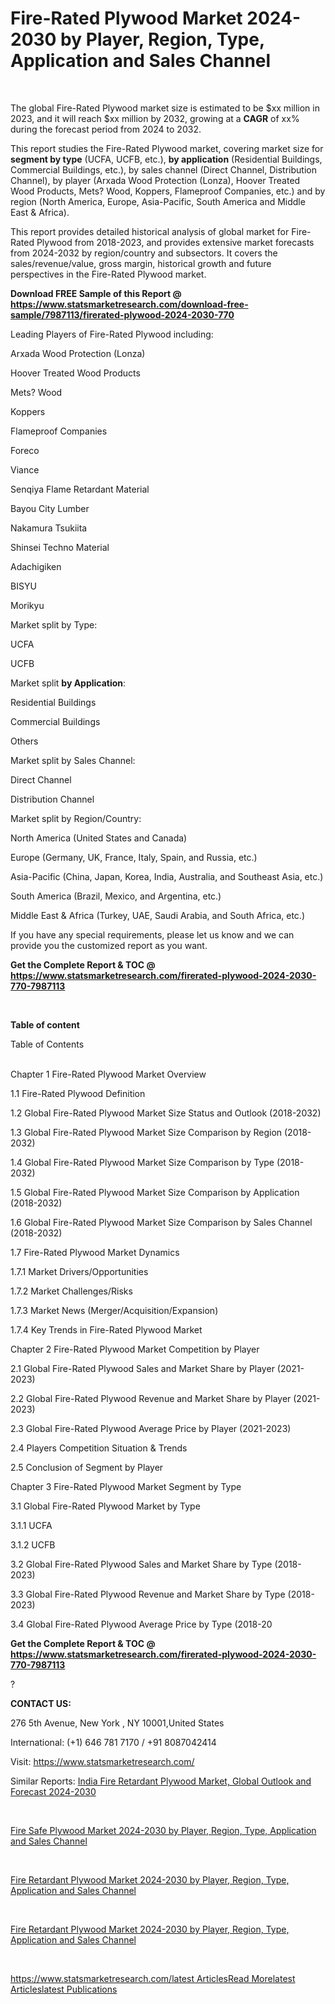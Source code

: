 <h1>Fire-Rated Plywood Market 2024-2030 by Player, Region, Type, Application and Sales Channel</h1><br/><p>The global Fire-Rated Plywood market size is estimated to be $xx million in 2023, and it will reach $xx million by 2032, growing at a <strong>CAGR</strong> of xx% during the forecast period from 2024 to 2032.</p>
 
 
 
 <p>This report studies the Fire-Rated Plywood market, covering market size for <strong>segment by type</strong> (UCFA, UCFB, etc.), <strong>by application</strong> (Residential Buildings, Commercial Buildings, etc.), by sales channel (Direct Channel, Distribution Channel), by player (Arxada Wood Protection (Lonza), Hoover Treated Wood Products, Mets? Wood, Koppers, Flameproof Companies, etc.) and by region (North America, Europe, Asia-Pacific, South America and Middle East & Africa).</p>
 
 
 
 <p>This report provides detailed historical analysis of global market for Fire-Rated Plywood from 2018-2023, and provides extensive market forecasts from 2024-2032 by region/country and subsectors. It covers the sales/revenue/value, gross margin, historical growth and future perspectives in the Fire-Rated Plywood market.</p>
 
 
 
 <p><strong>Download FREE Sample of this Report @ <a href="https://www.statsmarketresearch.com/download-free-sample/7987113/firerated-plywood-2024-2030-770">https://www.statsmarketresearch.com/download-free-sample/7987113/firerated-plywood-2024-2030-770</a></strong></p>
 
 
 
 <p>Leading Players of Fire-Rated Plywood including:</p>
 
 
 
 <p>Arxada Wood Protection (Lonza)</p>
 
 
 
 <p>Hoover Treated Wood Products</p>
 
 
 
 <p>Mets? Wood</p>
 
 
 
 <p>Koppers</p>
 
 
 
 <p>Flameproof Companies</p>
 
 
 
 <p>Foreco</p>
 
 
 
 <p>Viance</p>
 
 
 
 <p>Senqiya Flame Retardant Material</p>
 
 
 
 <p>Bayou City Lumber</p>
 
 
 
 <p>Nakamura Tsukiita</p>
 
 
 
 <p>Shinsei Techno Material</p>
 
 
 
 <p>Adachigiken</p>
 
 
 
 <p>BISYU</p>
 
 
 
 <p>Morikyu</p>
 
 
 
 <p>Market split by Type:</p>
 
 
 
 <p>UCFA</p>
 
 
 
 <p>UCFB</p>
 
 
 
 <p>Market split <strong>by Application</strong>:</p>
 
 
 
 <p>Residential Buildings</p>
 
 
 
 <p>Commercial Buildings</p>
 
 
 
 <p>Others</p>
 
 
 
 <p>Market split by Sales Channel:</p>
 
 
 
 <p>Direct Channel</p>
 
 
 
 <p>Distribution Channel</p>
 
 
 
 <p>Market split by Region/Country:</p>
 
 
 
 <p>North America (United States and Canada)</p>
 
 
 
 <p>Europe (Germany, UK, France, Italy, Spain, and Russia, etc.)</p>
 
 
 
 <p>Asia-Pacific (China, Japan, Korea, India, Australia, and Southeast Asia, etc.)</p>
 
 
 
 <p>South America (Brazil, Mexico, and Argentina, etc.)</p>
 
 
 
 <p>Middle East & Africa (Turkey, UAE, Saudi Arabia, and South Africa, etc.)</p>
 
 
 
 <p>If you have any special requirements, please let us know and we can provide you the customized report as you want.</p>
 
 
 
 <div><b>Get the Complete Report & TOC @ <a href="https://www.statsmarketresearch.com/firerated-plywood-2024-2030-770-7987113">https://www.statsmarketresearch.com/firerated-plywood-2024-2030-770-7987113</a></b></div>
 
 
 
 <p><br />
 
 <b>Table of content</b></p>
 
 
 
 <p>Table of Contents<br />
 
 <br />
 
 Chapter 1 Fire-Rated Plywood Market Overview<br />
 
 1.1 Fire-Rated Plywood Definition<br />
 
 1.2 Global Fire-Rated Plywood Market Size Status and Outlook (2018-2032)<br />
 
 1.3 Global Fire-Rated Plywood Market Size Comparison by Region (2018-2032)<br />
 
 1.4 Global Fire-Rated Plywood Market Size Comparison by Type (2018-2032)<br />
 
 1.5 Global Fire-Rated Plywood Market Size Comparison by Application (2018-2032)<br />
 
 1.6 Global Fire-Rated Plywood Market Size Comparison by Sales Channel (2018-2032)<br />
 
 1.7 Fire-Rated Plywood Market Dynamics<br />
 
 1.7.1 Market Drivers/Opportunities<br />
 
 1.7.2 Market Challenges/Risks<br />
 
 1.7.3 Market News (Merger/Acquisition/Expansion)<br />
 
 1.7.4 Key Trends in Fire-Rated Plywood Market<br />
 
 Chapter 2 Fire-Rated Plywood Market Competition by Player<br />
 
 2.1 Global Fire-Rated Plywood Sales and Market Share by Player (2021-2023)<br />
 
 2.2 Global Fire-Rated Plywood Revenue and Market Share by Player (2021-2023)<br />
 
 2.3 Global Fire-Rated Plywood Average Price by Player (2021-2023)<br />
 
 2.4 Players Competition Situation & Trends<br />
 
 2.5 Conclusion of Segment by Player<br />
 
 Chapter 3 Fire-Rated Plywood Market Segment by Type<br />
 
 3.1 Global Fire-Rated Plywood Market by Type<br />
 
 3.1.1 UCFA<br />
 
 3.1.2 UCFB<br />
 
 3.2 Global Fire-Rated Plywood Sales and Market Share by Type (2018-2023)<br />
 
 3.3 Global Fire-Rated Plywood Revenue and Market Share by Type (2018-2023)<br />
 
 3.4 Global Fire-Rated Plywood Average Price by Type (2018-20</p>
 
 
 
 <div><b>Get the Complete Report & TOC @ <a href="https://www.statsmarketresearch.com/firerated-plywood-2024-2030-770-7987113">https://www.statsmarketresearch.com/firerated-plywood-2024-2030-770-7987113</a></b></div>
 
 
 
 <p>? </p>
 
 
 
 <p><b>CONTACT US:</b><br />
 
 276 5th Avenue, New York , NY 10001,United States<br />
 
 International: (+1) 646 781 7170 / +91 8087042414<br />
 
 Visit: <a href="https://www.statsmarketresearch.com/">https://www.statsmarketresearch.com/</a><br />
 
 Similar Reports: <a href="https://www.statsmarketresearch.com/firerated-plywood-2024-2030-770-7987113">India Fire Retardant Plywood Market, Global Outlook and Forecast 2024-2030</a><br />
 
 <br />
 
 <a href="https://www.statsmarketresearch.com/firerated-plywood-2024-2030-770-7987113">Fire Safe Plywood Market 2024-2030 by Player, Region, Type, Application and Sales Channel</a><br />
 
 <br />
 
 <a href="https://www.statsmarketresearch.com/firerated-plywood-2024-2030-770-7987113">Fire Retardant Plywood Market 2024-2030 by Player, Region, Type, Application and Sales Channel</a><br />
 
 <br />
 
 <a href="https://www.statsmarketresearch.com/firerated-plywood-2024-2030-770-7987113">Fire Retardant Plywood Market 2024-2030 by Player, Region, Type, Application and Sales Channel</a><br />
 
 <br />
 
 <a href="https://gyeongbokgung.com">https://www.statsmarketresearch.com/</a><a href="https://hallyeomaritime.com">latest Articles</a><a href="https://jingwansa.com">Read More</a><a href="https://nguoiviet.jp/">latest Articles</a><a href="https://www.intelmarketresearch.com/">latest Publications</a></p>